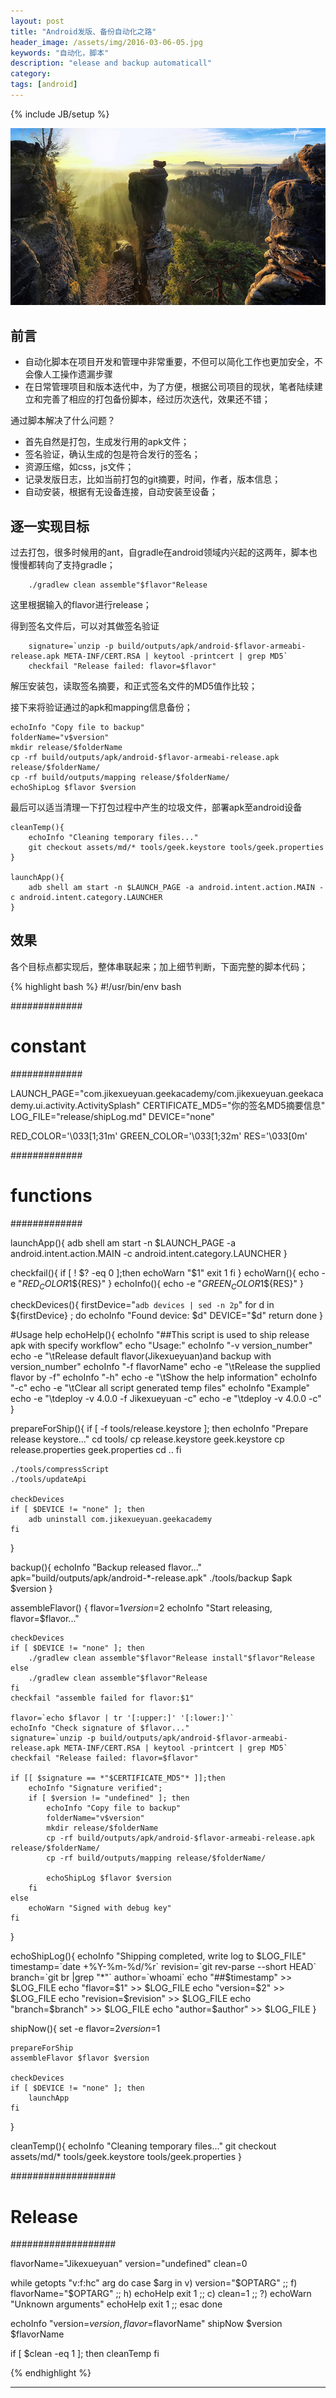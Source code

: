 ```yaml
---
layout: post
title: "Android发版、备份自动化之路"
header_image: /assets/img/2016-03-06-05.jpg
keywords: "自动化，脚本"
description: "elease and backup automaticall"
category: 
tags: [android]
---
```

{% include JB/setup %}

![img](/assets/img/2016-03-06-04.jpg)


## 前言

* 自动化脚本在项目开发和管理中非常重要，不但可以简化工作也更加安全，不会像人工操作遗漏步骤
* 在日常管理项目和版本迭代中，为了方便，根据公司项目的现状，笔者陆续建立和完善了相应的打包备份脚本，经过历次迭代，效果还不错；

通过脚本解决了什么问题？

* 首先自然是打包，生成发行用的apk文件；
* 签名验证，确认生成的包是符合发行的签名；
* 资源压缩，如css，js文件；
* 记录发版日志，比如当前打包的git摘要，时间，作者，版本信息；
* 自动安装，根据有无设备连接，自动安装至设备；

## 逐一实现目标

过去打包，很多时候用的ant，自gradle在android领域内兴起的这两年，脚本也慢慢都转向了支持gradle；

	    ./gradlew clean assemble"$flavor"Release

这里根据输入的flavor进行release；

得到签名文件后，可以对其做签名验证

	    signature=`unzip -p build/outputs/apk/android-$flavor-armeabi-release.apk META-INF/CERT.RSA | keytool -printcert | grep MD5`
	    checkfail "Release failed: flavor=$flavor"
	    
解压安装包，读取签名摘要，和正式签名文件的MD5值作比较；

接下来将验证通过的apk和mapping信息备份；

	echoInfo "Copy file to backup"
	folderName="v$version"
	mkdir release/$folderName
	cp -rf build/outputs/apk/android-$flavor-armeabi-release.apk release/$folderName/
	cp -rf build/outputs/mapping release/$folderName/
	echoShipLog $flavor $version
	
最后可以适当清理一下打包过程中产生的垃圾文件，部署apk至android设备

	cleanTemp(){
    	echoInfo "Cleaning temporary files..."
    	git checkout assets/md/* tools/geek.keystore tools/geek.properties
	}
	
	launchApp(){
    	adb shell am start -n $LAUNCH_PAGE -a android.intent.action.MAIN -c android.intent.category.LAUNCHER
	}

## 效果
各个目标点都实现后，整体串联起来；加上细节判断，下面完整的脚本代码；

{% highlight bash %}
#!/usr/bin/env bash

#############
# constant
#############

LAUNCH_PAGE="com.jikexueyuan.geekacademy/com.jikexueyuan.geekacademy.ui.activity.ActivitySplash"
CERTIFICATE_MD5="你的签名MD5摘要信息"
LOG_FILE="release/shipLog.md"
DEVICE="none"

RED_COLOR='\033[1;31m'
GREEN_COLOR='\033[1;32m'
RES='\033[0m'

#############
# functions
#############

launchApp(){
    adb shell am start -n $LAUNCH_PAGE -a android.intent.action.MAIN -c android.intent.category.LAUNCHER
}

checkfail(){
    if [ ! $? -eq 0 ];then
        echoWarn "$1"
        exit 1
    fi
}
echoWarn(){
    echo -e  "${RED_COLOR}$1${RES}"
}
echoInfo(){
    echo -e  "${GREEN_COLOR}$1${RES}"
}

checkDevices(){
    firstDevice="`adb devices | sed -n 2p`"
    for d in ${firstDevice} ; do
        echoInfo "Found device: $d"
        DEVICE="$d"
        return
    done
}

#Usage help
echoHelp(){
    echoInfo "##This script is used to ship release apk with specify workflow"
    echo "Usage:"
    echoInfo "-v version_number"
    echo -e "\\tRelease default flavor(Jikexueyuan)and backup with version_number"
    echoInfo "-f flavorName"
    echo -e "\\tRelease the supplied flavor by -f"
    echoInfo "-h"
    echo -e "\\tShow the help information"
    echoInfo "-c"
    echo -e "\\tClear all script generated temp files"
    echoInfo "Example"
    echo -e "\\tdeploy -v 4.0.0 -f Jikexueyuan -c"
    echo -e "\\tdeploy -v 4.0.0 -c"
}

prepareForShip(){
    if [ -f tools/release.keystore ]; then
        echoInfo "Prepare release keystore..."
        cd tools/
        cp release.keystore geek.keystore
        cp release.properties geek.properties
        cd ..
    fi

    ./tools/compressScript
    ./tools/updateApi

    checkDevices
    if [ $DEVICE != "none" ]; then
        adb uninstall com.jikexueyuan.geekacademy
    fi
}

backup(){
    echoInfo "Backup released flavor..."
    apk="build/outputs/apk/android-*-release.apk"
    ./tools/backup $apk $version
}

assembleFlavor() {
    flavor=$1
    version=$2
    echoInfo "Start releasing, flavor=$flavor..."

    checkDevices
    if [ $DEVICE != "none" ]; then
        ./gradlew clean assemble"$flavor"Release install"$flavor"Release
    else
        ./gradlew clean assemble"$flavor"Release
    fi
    checkfail "assemble failed for flavor:$1"

    flavor=`echo $flavor | tr '[:upper:]' '[:lower:]'`
    echoInfo "Check signature of $flavor..."
    signature=`unzip -p build/outputs/apk/android-$flavor-armeabi-release.apk META-INF/CERT.RSA | keytool -printcert | grep MD5`
    checkfail "Release failed: flavor=$flavor"

    if [[ $signature == *"$CERTIFICATE_MD5"* ]];then
        echoInfo "Signature verified";
        if [ $version != "undefined" ]; then
            echoInfo "Copy file to backup"
            folderName="v$version"
            mkdir release/$folderName
            cp -rf build/outputs/apk/android-$flavor-armeabi-release.apk release/$folderName/
            cp -rf build/outputs/mapping release/$folderName/

            echoShipLog $flavor $version
        fi
    else
        echoWarn "Signed with debug key"
    fi
}

echoShipLog(){
    echoInfo "Shipping completed, write log to $LOG_FILE"
    timestamp=`date +%Y-%m-%d/%r`
    revision=`git rev-parse --short HEAD`
    branch=`git br |grep "*"`
    author=`whoami`
    echo "##$timestamp" >> $LOG_FILE
    echo "flavor=$1" >> $LOG_FILE
    echo "version=$2" >> $LOG_FILE
    echo "revision=$revision" >> $LOG_FILE
    echo "branch=$branch" >> $LOG_FILE
    echo "author=$author" >> $LOG_FILE
}

shipNow(){
    set -e
    flavor=$2
    version=$1

    prepareForShip
    assembleFlavor $flavor $version

    checkDevices
    if [ $DEVICE != "none" ]; then
        launchApp
    fi
}

cleanTemp(){
    echoInfo "Cleaning temporary files..."
    git checkout assets/md/* tools/geek.keystore tools/geek.properties
}

###################
# Release
###################

flavorName="Jikexueyuan"
version="undefined"
clean=0

while getopts "v:f:hc" arg
do
    case $arg in
         v)
            version="$OPTARG"
            ;;
         f)
            flavorName="$OPTARG"
            ;;
         h)
            echoHelp
            exit 1
            ;;
         c)
            clean=1
            ;;
         ?)
            echoWarn "Unknown arguments"
            echoHelp
            exit 1
            ;;
    esac
done

echoInfo "version=$version,flavor=$flavorName"
shipNow $version $flavorName

if [ $clean -eq 1 ]; then
    cleanTemp
fi

{% endhighlight %}

---

